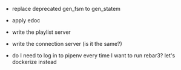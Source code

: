 - replace deprecated gen_fsm to gen_statem
- apply edoc

- write the playlist server
- write the connection server (is it the same?)

- do I need to log in to pipenv every time I want to run rebar3? let's dockerize instead